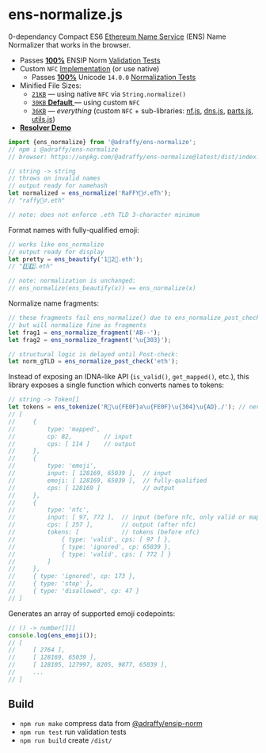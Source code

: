 # ens-normalize.js
0-dependancy Compact ES6 [Ethereum Name Service](https://ens.domains/) (ENS) Name Normalizer that works in the browser.

* Passes [**100%**](https://adraffy.github.io/ens-norm-tests/test-validation/output/ens_normalize_1.6.3.html) ENSIP Norm [Validation Tests](https://github.com/adraffy/ensip-norm/)
* Custom `NFC` [Implementation](https://unicode.org/reports/tr15/) (or use native)
	* Passes [**100%**](https://adraffy.github.io/ens-normalize.js/test/report-nf.html) Unicode `14.0.0` [Normalization Tests](https://www.unicode.org/Public/14.0.0/ucd/NormalizationTest.txt)
* Minified File Sizes: 
	* [`21KB`](./dist/index-xnf.min.js) — using native `NFC` via `String.normalize()`
	* [`30KB` **Default** ](./dist/index.min.js) — using custom `NFC`
	* [`36KB`](./dist/all.min.js) — *everything* (custom `NFC` + sub-libraries: [nf.js](./src/nf.js), [dns.js](./src/dns.js), [parts.js](./src/parts.js), [utils.js](./src/utils.js))
* [**Resolver Demo**](https://adraffy.github.io/ens-normalize.js/test/resolver.html)

```Javascript
import {ens_normalize} from '@adraffy/ens-normalize';
// npm i @adraffy/ens-normalize
// browser: https://unpkg.com/@adraffy/ens-normalize@latest/dist/index.min.js

// string -> string
// throws on invalid names
// output ready for namehash
let normalized = ens_normalize('RaFFY🚴‍♂️.eTh');
// "raffy🚴‍♂.eth"

// note: does not enforce .eth TLD 3-character minimum
```
Format names with fully-qualified emoji:
```JavaScript
// works like ens_normalize
// output ready for display
let pretty = ens_beautify('1⃣2⃣.eth'); 
// "1️⃣2️⃣.eth"

// note: normalization is unchanged:
// ens_normalize(ens_beautify(x)) == ens_normalize(x)
```

Normalize name fragments:
```Javascript
// these fragments fail ens_normalize() due to ens_normalize_post_check() rules
// but will normalize fine as fragments
let frag1 = ens_normalize_fragment('AB--');
let frag2 = ens_normalize_fragment('\u{303}');

// structural logic is delayed until Post-check:
let norm_gTLD = ens_normalize_post_check('eth');
```

Instead of exposing an IDNA-like API (`is_valid()`, `get_mapped()`, etc.), this library exposes a single function which converts names to tokens:
```JavaScript
// string -> Token[]
let tokens = ens_tokenize('R💩\u{FE0F}a\u{FE0F}\u{304}\u{AD}./'); // never throws
// [
//     { 
//         type: 'mapped', 
//         cp: 82,         // input
//         cps: [ 114 ]    // output
//     }, 
//     { 
//         type: 'emoji',
//         input: [ 128169, 65039 ],  // input 
//         emoji: [ 128169, 65039 ],  // fully-qualified
//         cps: [ 128169 ]            // output
//     },
//     {
//         type: 'nfc',
//         input: [ 97, 772 ],  // input (before nfc, only valid or mapped)
//         cps: [ 257 ],        // output (after nfc)
//         tokens: [            // tokens (before nfc)
//             { type: 'valid', cps: [ 97 ] },
//             { type: 'ignored', cp: 65039 },
//             { type: 'valid', cps: [ 772 ] }
//         ]
//     },
//     { type: 'ignored', cp: 173 },
//     { type: 'stop' },
//     { type: 'disallowed', cp: 47 }
// ]
```

Generates an array of supported emoji codepoints:
```Javascript
// () -> number[][]
console.log(ens_emoji());
// [
//     [ 2764 ],
//     [ 128169, 65039 ],
//     [ 128105, 127997, 8205, 9877, 65039 ],
//     ...
// ]
```

## Build

* `npm run make` compress data from [@adraffy/ensip-norm](https://github.com/adraffy/ensip-norm/)
* `npm run test` run validation tests
* `npm run build` create `/dist/`